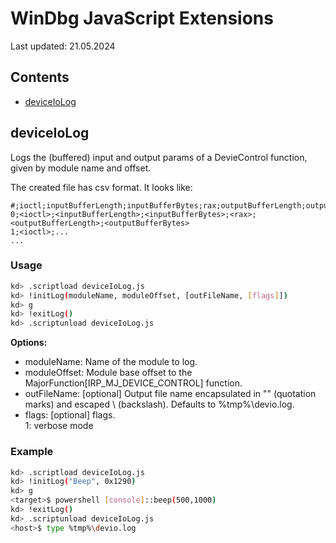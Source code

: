 # WinDbg JavaScript Extensions
Last updated: 21.05.2024  

## Contents
- [deviceIoLog](#deviceIoLog)


## deviceIoLog
Logs the (buffered) input and output params of a DevieControl function, given by module name and offset.

The created file has csv format.
It looks like:
```
#;ioctl;inputBufferLength;inputBufferBytes;rax;outputBufferLength;outputBufferBytes
0;<ioctl>;<inputBufferLength>;<inputBufferBytes>;<rax>;<outputBufferLength>;<outputBufferBytes>
1;<ioctl>;...
...
```

### Usage
```bash
kd> .scriptload deviceIoLog.js
kd> !initLog(moduleName, moduleOffset, [outFileName, [flags]])
kd> g
kd> !exitLog()
kd> .scriptunload deviceIoLog.js
```
**Options:**
* moduleName: Name of the module to log.
* moduleOffset: Module base offset to the MajorFunction[IRP_MJ_DEVICE_CONTROL] function.
* outFileName: [optional] Output file name encapsulated in "" (quotation marks) and escaped \\ (backslash). Defaults to %tmp%\devio.log.
* flags: [optional] flags.  
         1: verbose mode

### Example
```bash
kd> .scriptload deviceIoLog.js
kd> !initLog("Beep", 0x1290)
kd> g
<target>$ powershell [console]::beep(500,1000)
kd> !exitLog()
kd> .scriptunload deviceIoLog.js
<host>$ type %tmp%\devio.log
```
